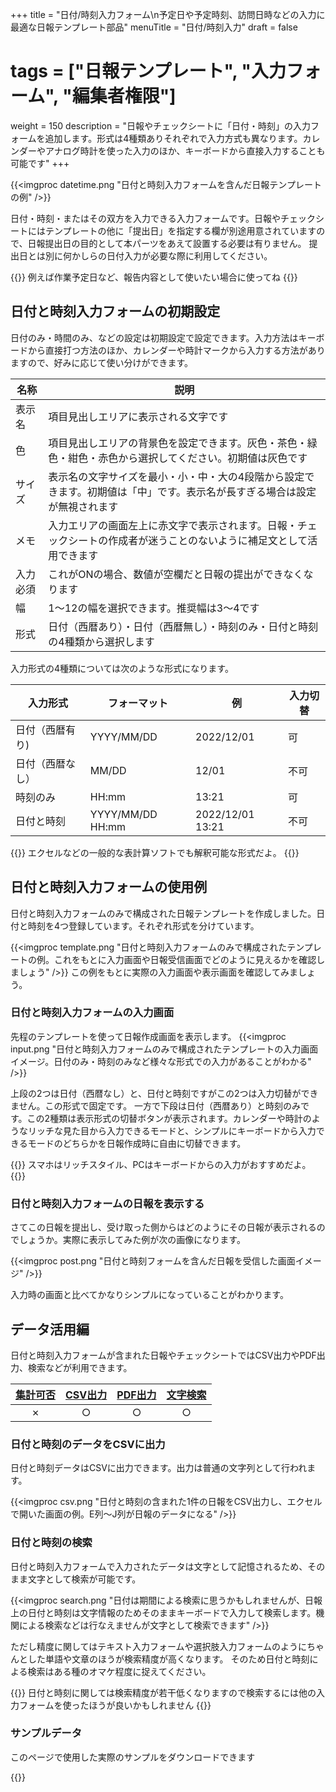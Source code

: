 +++
title = "日付/時刻入力フォーム\n予定日や予定時刻、訪問日時などの入力に最適な日報テンプレート部品"
menuTitle = "日付/時刻入力"
draft = false
# tags = ["日報テンプレート", "入力フォーム", "編集者権限"]
weight = 150
description = "日報やチェックシートに「日付・時刻」の入力フォームを追加します。形式は4種類ありそれぞれで入力方式も異なります。カレンダーやアナログ時計を使った入力のほか、キーボードから直接入力することも可能です"
+++

{{<imgproc datetime.png "日付と時刻入力フォームを含んだ日報テンプレートの例" />}}

日付・時刻・またはその双方を入力できる入力フォームです。日報やチェックシートにはテンプレートの他に「提出日」を指定する欄が別途用意されていますので、日報提出日の目的として本パーツをあえて設置する必要は有りません。
提出日とは別に何かしらの日付入力が必要な際に利用してください。

{{<alice pos="right" icon="ok">}}
例えば作業予定日など、報告内容として使いたい場合に使ってね
{{</alice>}}

## 日付と時刻入力フォームの初期設定

日付のみ・時間のみ、などの設定は初期設定で設定できます。入力方法はキーボードから直接打つ方法のほか、カレンダーや時計マークから入力する方法がありますので、好みに応じて使い分けができます。

|名称|説明|
|---|---|
|表示名|項目見出しエリアに表示される文字です|
|色|項目見出しエリアの背景色を設定できます。灰色・茶色・緑色・紺色・赤色から選択してください。初期値は灰色です|
|サイズ|表示名の文字サイズを最小・小・中・大の4段階から設定できます。初期値は「中」です。表示名が長すぎる場合は設定が無視されます|
|メモ|入力エリアの画面左上に赤文字で表示されます。日報・チェックシートの作成者が迷うことのないように補足文として活用できます|
|入力必須|これがONの場合、数値が空欄だと日報の提出ができなくなります|
|幅|1〜12の幅を選択できます。推奨幅は3〜4です|
|形式|日付（西暦あり）・日付（西暦無し）・時刻のみ・日付と時刻の4種類から選択します|

入力形式の4種類については次のような形式になります。

|入力形式|フォーマット|例|入力切替|
|---|---|---|---|
|日付（西暦有り)|YYYY/MM/DD|2022/12/01|可|
|日付（西暦なし）|MM/DD|12/01|不可|
|時刻のみ|HH:mm|13:21|可|
|日付と時刻|YYYY/MM/DD HH:mm|2022/12/01 13:21|不可|

{{<alice pos="right" icon="ok">}}
エクセルなどの一般的な表計算ソフトでも解釈可能な形式だよ。
{{</alice>}}

## 日付と時刻入力フォームの使用例

日付と時刻入力フォームのみで構成された日報テンプレートを作成しました。日付と時刻を4つ登録しています。それぞれ形式を分けています。

{{<imgproc template.png "日付と時刻入力フォームのみで構成されたテンプレートの例。これをもとに入力画面や日報受信画面でどのように見えるかを確認しましょう" />}}
この例をもとに実際の入力画面や表示画面を確認してみましょう。

### 日付と時刻入力フォームの入力画面

先程のテンプレートを使って日報作成画面を表示します。
{{<imgproc input.png "日付と時刻入力フォームのみで構成されたテンプレートの入力画面イメージ。日付のみ・時刻のみなど様々な形式での入力があることがわかる" />}}

上段の2つは日付（西暦なし）と、日付と時刻ですがこの2つは入力切替ができません。この形式で固定です。
一方で下段は日付（西暦あり）と時刻のみです。この2種類は表示形式の切替ボタンが表示されます。カレンダーや時計のようなリッチな見た目から入力できるモードと、シンプルにキーボードから入力できるモードのどちらかを日報作成時に自由に切替できます。

{{<alice pos="right" icon="phone">}}
スマホはリッチスタイル、PCはキーボードからの入力がおすすめだよ。
{{</alice>}}

### 日付と時刻入力フォームの日報を表示する

さてこの日報を提出し、受け取った側からはどのようにその日報が表示されるのでしょうか。実際に表示してみた例が次の画像になります。

{{<imgproc post.png "日付と時刻フォームを含んだ日報を受信した画面イメージ" />}}

入力時の画面と比べてかなりシンプルになっていることがわかります。

## データ活用編

日付と時刻入力フォームが含まれた日報やチェックシートではCSV出力やPDF出力、検索などが利用できます。

|[集計可否](/report/totalling/form/)|[CSV出力](/report/totalling/csv/)|[PDF出力](/report/read/pdf/)|[文字検索](/report/read/list/)|
|:---:|:---:|:---:|:---:|
|✗|○|○|○|

### 日付と時刻のデータをCSVに出力

日付と時刻データはCSVに出力できます。出力は普通の文字列として行われます。

{{<imgproc csv.png "日付と時刻の含まれた1件の日報をCSV出力し、エクセルで開いた画面の例。E列〜J列が日報のデータになる" />}}

### 日付と時刻の検索

日付と時刻入力フォームで入力されたデータは文字として記憶されるため、そのまま文字として検索が可能です。

{{<imgproc search.png "日付は期間による検索に思うかもしれませんが、日報上の日付と時刻は文字情報のためそのままキーボードで入力して検索します。機関による検索などは行なえませんが文字として検索できます" />}}

ただし精度に関してはテキスト入力フォームや選択肢入力フォームのようにちゃんとした単語や文章のほうが検索精度が高くなります。
そのため日付と時刻による検索はある種のオマケ程度に捉えてください。

{{<alice pos="right" icon="ok">}}
日付と時刻に関しては検索精度が若干低くなりますので検索するには他の入力フォームを使ったほうが良いかもしれません
{{</alice>}}

### サンプルデータ

このページで使用した実際のサンプルをダウンロードできます

{{<attachments style="orange" />}}
